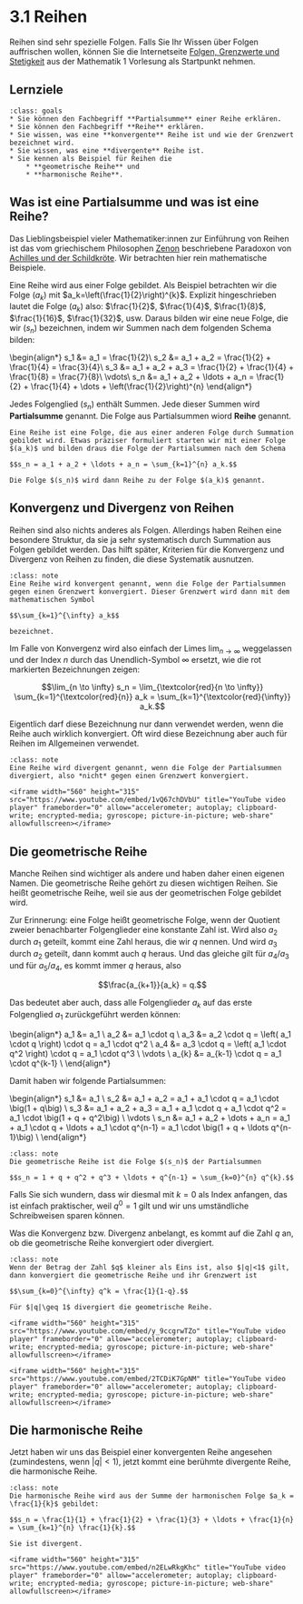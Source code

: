 # 3.1 Reihen

Reihen sind sehr spezielle Folgen. Falls Sie Ihr Wissen über Folgen auffrischen
wollen, können Sie die Internetseite [Folgen, Grenzwerte und
Stetigkeit](https://gramschs.github.io/book_mathe01/chapter09/chapter09_sec00.html)
aus der Mathematik 1 Vorlesung als Startpunkt nehmen.

## Lernziele

```{admonition} Lernziele
:class: goals
* Sie können den Fachbegriff **Partialsumme** einer Reihe erklären.
* Sie können den Fachbegriff **Reihe** erklären.
* Sie wissen, was eine **konvergente** Reihe ist und wie der Grenzwert bezeichnet wird.
* Sie wissen, was eine **divergente** Reihe ist. 
* Sie kennen als Beispiel für Reihen die
    * **geometrische Reihe** und
    * **harmonische Reihe**.
```

## Was ist eine Partialsumme und was ist eine Reihe?

Das Lieblingsbeispiel vieler Mathematiker:innen zur Einführung von Reihen ist
das vom griechischem Philosophen
[Zenon](https://de.wikipedia.org/wiki/Zenon_von_Elea) beschriebene Paradoxon von
[Achilles und der
Schildkröte](https://de.wikipedia.org/wiki/Achilles_und_die_Schildkröte). Wir
betrachten hier rein mathematische Beispiele.

Eine Reihe wird aus einer Folge gebildet. Als Beispiel betrachten wir die Folge
$(a_k)$ mit $a_k=\left(\frac{1}{2}\right)^{k}$. Explizit hingeschrieben lautet
die Folge $(a_k)$ also: $\frac{1}{2}$, $\frac{1}{4}$, $\frac{1}{8}$,
$\frac{1}{16}$, $\frac{1}{32}$, usw. Daraus bilden wir eine neue Folge, die wir
$(s_n)$ bezeichnen, indem wir Summen nach dem folgenden Schema bilden:

\begin{align*} s_1 &= a_1 = \frac{1}{2}\\
s_2 &= a_1 + a_2 =  \frac{1}{2} + \frac{1}{4} = \frac{3}{4}\\
s_3 &= a_1 + a_2 + a_3 = \frac{1}{2} + \frac{1}{4} + \frac{1}{8} = \frac{7}{8}\\
\vdots\\
s_n &= a_1 + a_2 + \ldots + a_n =  \frac{1}{2} + \frac{1}{4} + \dots +
\left(\frac{1}{2}\right)^{n} \end{align*}

Jedes Folgenglied $(s_n)$ enthält Summen. Jede dieser Summen wird
**Partialsumme** genannt. Die Folge aus Partialsummen wiord **Reihe** genannt.

```{admonition} Was ist ... eine Reihe?
Eine Reihe ist eine Folge, die aus einer anderen Folge durch Summation gebildet wird. Etwas präziser formuliert starten wir mit einer Folge $(a_k)$ und bilden draus die Folge der Partialsummen nach dem Schema

$$s_n = a_1 + a_2 + \ldots + a_n = \sum_{k=1}^{n} a_k.$$

Die Folge $(s_n)$ wird dann Reihe zu der Folge $(a_k)$ genannt.
```

## Konvergenz und Divergenz von Reihen

Reihen sind also nichts anderes als Folgen. Allerdings haben Reihen eine
besondere Struktur, da sie ja sehr systematisch durch Summation aus Folgen
gebildet werden. Das hilft später, Kriterien für die Konvergenz und Divergenz
von Reihen zu finden, die diese Systematik ausnutzen.

```{admonition} Was ist ... eine konvergente Reihe?
:class: note
Eine Reihe wird konvergent genannt, wenn die Folge der Partialsummen gegen einen Grenzwert konvergiert. Dieser Grenzwert wird dann mit dem mathematischen Symbol

$$\sum_{k=1}^{\infty} a_k$$

bezeichnet. 
```

Im Falle von Konvergenz wird also einfach der Limes $\lim_{n \to \infty}$
weggelassen und der Index $n$ durch das Unendlich-Symbol $\infty$ ersetzt, wie
die rot markierten Bezeichnungen zeigen:

$$\lim_{n \to \infty} s_n = \lim_{\textcolor{red}{n \to \infty}}
\sum_{k=1}^{\textcolor{red}{n}} a_k = \sum_{k=1}^{\textcolor{red}{\infty}}
a_k.$$

Eigentlich darf diese Bezeichnung nur dann verwendet werden, wenn die Reihe auch
wirklich konvergiert. Oft wird diese Bezeichnung aber auch für Reihen im
Allgemeinen verwendet.

```{admonition} Was ist ... eine divergente Reihe?
:class: note
Eine Reihe wird divergent genannt, wenn die Folge der Partialsummen divergiert, also *nicht* gegen einen Grenzwert konvergiert.
```

```{dropdown} Video zu Reihen - Einführung, Konvergenz und Divergenz
<iframe width="560" height="315" src="https://www.youtube.com/embed/1vQ67chDVbU" title="YouTube video player" frameborder="0" allow="accelerometer; autoplay; clipboard-write; encrypted-media; gyroscope; picture-in-picture; web-share" allowfullscreen></iframe>
```

## Die geometrische Reihe

Manche Reihen sind wichtiger als andere und haben daher einen eigenen Namen. Die
geometrische Reihe gehört zu diesen wichtigen Reihen. Sie heißt geometrische
Reihe, weil sie aus der geometrischen Folge gebildet wird.

Zur Erinnerung: eine Folge heißt geometrische Folge, wenn der Quotient zweier
benachbarter Folgenglieder eine konstante Zahl ist. Wird also $a_2$ durch $a_1$
geteilt, kommt eine Zahl heraus, die wir $q$ nennen. Und wird $a_3$ durch $a_2$
geteilt, dann kommt auch $q$ heraus. Und das gleiche gilt für $a_{4} / a_{3}$
und für $a_{5} / a_{4}$, es kommt immer $q$ heraus, also

$$\frac{a_{k+1}}{a_k} = q.$$

Das bedeutet aber auch, dass alle Folgenglieder $a_k$ auf das erste Folgenglied
$a_1$ zurückgeführt werden können:

\begin{align*} a_1 &= a_1 \\
a_2 &= a_1 \cdot q \\
a_3 &= a_2 \cdot q = \left( a_1 \cdot q \right) \cdot q = a_1 \cdot q^2 \\
a_4 &= a_3 \cdot q = \left( a_1 \cdot q^2 \right) \cdot q = a_1 \cdot q^3 \\
\vdots \\
a_{k} &= a_{k-1} \cdot q = a_1 \cdot q^{k-1} \\ \end{align*}

Damit haben wir folgende Partialsummen:

\begin{align*} s_1 &= a_1 \\
s_2 &= a_1 + a_2 = a_1 + a_1 \cdot q = a_1 \cdot \big(1 + q\big) \\
s_3 &= a_1 + a_2 + a_3 = a_1 + a_1 \cdot q + a_1 \cdot q^2 = a_1 \cdot \big(1 +
q + q^2\big) \\
\vdots \\
s_n &= a_1 + a_2 + \dots + a_n = a_1 + a_1 \cdot q + \ldots + a_1 \cdot q^{n-1}
= a_1 \cdot \big(1 + q + \ldots q^{n-1}\big) \\
\end{align*}

```{admonition} Was ist ... die geometrische Reihe?
:class: note
Die geometrische Reihe ist die Folge $(s_n)$ der Partialsummen

$$s_n = 1 + q + q^2 + q^3 + \ldots + q^{n-1} = \sum_{k=0}^{n} q^{k}.$$
```

Falls Sie sich wundern, dass wir diesmal mit $k=0$ als Index anfangen, das ist
einfach praktischer, weil $q^{0} = 1$ gilt und wir uns umständliche
Schreibweisen sparen können.

Was die Konvergenz bzw. Divergenz anbelangt, es kommt auf die Zahl $q$ an, ob
die geometrische Reihe konvergiert oder divergiert.

```{admonition} Wann konvergiert die geometrische Reihe?
:class: note
Wenn der Betrag der Zahl $q$ kleiner als Eins ist, also $|q|<1$ gilt, dann konvergiert die geometrische Reihe und ihr Grenzwert ist

$$\sum_{k=0}^{\infty} q^k = \frac{1}{1-q}.$$

Für $|q|\geq 1$ divergiert die geometrische Reihe.
```

```{dropdown} Video zu geometrische Reihe
<iframe width="560" height="315" src="https://www.youtube.com/embed/y_9ccgrwTZo" title="YouTube video player" frameborder="0" allow="accelerometer; autoplay; clipboard-write; encrypted-media; gyroscope; picture-in-picture; web-share" allowfullscreen></iframe>
```

```{dropdown} Mathe-Song zur geometrischen Reihe von DorFuchs
<iframe width="560" height="315" src="https://www.youtube.com/embed/2TCDiK7GpNM" title="YouTube video player" frameborder="0" allow="accelerometer; autoplay; clipboard-write; encrypted-media; gyroscope; picture-in-picture; web-share" allowfullscreen></iframe>
```

## Die harmonische Reihe

Jetzt haben wir uns das Beispiel einer konvergenten Reihe angesehen
(zumindestens, wenn $|q|<1$), jetzt kommt eine berühmte divergente Reihe, die
harmonische Reihe.

```{admonition} Was ist ... die hamonische Reihe?
:class: note
Die harmonische Reihe wird aus der Summe der harmonischen Folge $a_k = \frac{1}{k}$ gebildet:

$$s_n = \frac{1}{1} + \frac{1}{2} + \frac{1}{3} + \ldots + \frac{1}{n} = \sum_{k=1}^{n} \frac{1}{k}.$$

Sie ist divergent.
```

```{dropdown} Video zu harmonische Reihe
<iframe width="560" height="315" src="https://www.youtube.com/embed/n2ELwRkgKhc" title="YouTube video player" frameborder="0" allow="accelerometer; autoplay; clipboard-write; encrypted-media; gyroscope; picture-in-picture; web-share" allowfullscreen></iframe>
```
